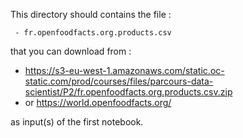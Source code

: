 This directory should contains the file :
```
 - fr.openfoodfacts.org.products.csv
```

that you can download from : 
 - https://s3-eu-west-1.amazonaws.com/static.oc-static.com/prod/courses/files/parcours-data-scientist/P2/fr.openfoodfacts.org.products.csv.zip 
 - or https://world.openfoodfacts.org/

as input(s) of the first notebook.
